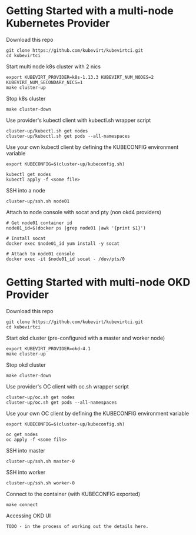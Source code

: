 # Getting Started with a multi-node Kubernetes Provider

Download this repo
```
git clone https://github.com/kubevirt/kubevirtci.git
cd kubevirtci
```

Start multi node k8s cluster with 2 nics
```
export KUBEVIRT_PROVIDER=k8s-1.13.3 KUBEVIRT_NUM_NODES=2 KUBEVIRT_NUM_SECONDARY_NICS=1
make cluster-up
```

Stop k8s cluster
```
make cluster-down
```

Use provider's kubectl client with kubectl.sh wrapper script
```
cluster-up/kubectl.sh get nodes
cluster-up/kubectl.sh get pods --all-namespaces
```

Use your own kubectl client by defining the KUBECONFIG environment variable
```
export KUBECONFIG=$(cluster-up/kubeconfig.sh)

kubectl get nodes
kubectl apply -f <some file>
```

SSH into a node
```
cluster-up/ssh.sh node01
```

Attach to node console with socat and pty (non okd4 providers)
```
# Get node01 container id
node01_id=$(docker ps |grep node01 |awk '{print $1}')

# Install socat
docker exec $node01_id yum install -y socat

# Attach to node01 console
docker exec -it $node01_id socat - /dev/pts/0
```

# Getting Started with multi-node OKD Provider

Download this repo
```
git clone https://github.com/kubevirt/kubevirtci.git
cd kubevirtci
```

Start okd cluster (pre-configured with a master and worker node)
```
export KUBEVIRT_PROVIDER=okd-4.1
make cluster-up
```

Stop okd cluster
```
make cluster-down
```

Use provider's OC client with oc.sh wrapper script
```
cluster-up/oc.sh get nodes
cluster-up/oc.sh get pods --all-namespaces
```

Use your own OC client by defining the KUBECONFIG environment variable
```
export KUBECONFIG=$(cluster-up/kubeconfig.sh)

oc get nodes
oc apply -f <some file>
```

SSH into master
```
cluster-up/ssh.sh master-0
```

SSH into worker
```
cluster-up/ssh.sh worker-0
```

Connect to the container (with KUBECONFIG exported)
```
make connect
```

Accessing OKD UI
```
TODO - in the process of working out the details here.
```
